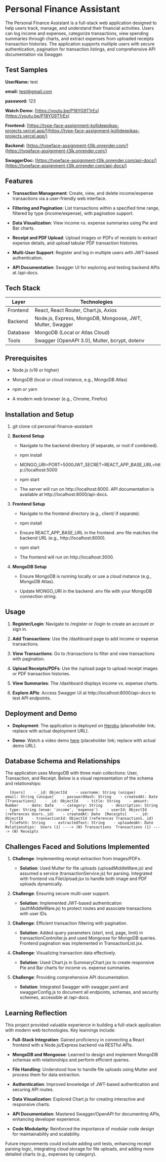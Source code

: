 Personal Finance Assistant
==========================

The Personal Finance Assistant is a full-stack web application designed to help users track, manage, and understand their financial activities. Users can log income and expenses, categorize transactions, view spending summaries through charts, and extract expenses from uploaded receipts  transaction histories. The application supports multiple users with secure authentication, pagination for transaction listings, and comprehensive API documentation via Swagger.

Test Samples
--------
**UserName:** test

**email:** test@gmail.com

**password:** 123

**Watch Demo:** [https://youtu.be/P18YG9T1rEs](https://youtu.be/P18YG9T1rEs) 

**Frontend:** [https://type-face-assignment-kollideepikas-projects.vercel.app/](https://type-face-assignment-kollideepikas-projects.vercel.app/)

**Backend:** [https://typeface-assignment-t3lk.onrender.com/](https://typeface-assignment-t3lk.onrender.com/)

**SwaggerDoc:** [https://typeface-assignment-t3lk.onrender.com/api-docs/](https://typeface-assignment-t3lk.onrender.com/api-docs/)



Features
--------

*   **Transaction Management**: Create, view, and delete income/expense transactions via a user-friendly web interface.
    
*   **Filtering and Pagination**: List transactions within a specified time range, filtered by type (income/expense), with pagination support.
    
*   **Data Visualization**: View income vs. expense summaries using Pie and Bar charts.
    
*   **Receipt and PDF Upload**: Upload images or PDFs of receipts to extract expense details, and upload tabular PDF transaction histories.
    
*   **Multi-User Support**: Register and log in multiple users with JWT-based authentication.
    
*   **API Documentation**: Swagger UI for exploring and testing backend APIs at /api-docs.
    

Tech Stack
-------------

| Layer       | Technologies                                                       |
|-------------|--------------------------------------------------------------------|
| Frontend    | React, React Router, Chart.js, Axios                              |
| Backend     | Node.js, Express, MongoDB, Mongoose, JWT, Multer, Swagger         |
| Database    | MongoDB (Local or Atlas Cloud)                                     |
| Tools       | Swagger (OpenAPI 3.0), Multer, bcrypt, dotenv                      |


Prerequisites
-------------

*   Node.js (v16 or higher)
    
*   MongoDB (local or cloud instance, e.g., MongoDB Atlas)
    
*   npm or yarn
    
*   A modern web browser (e.g., Chrome, Firefox)
    

Installation and Setup
----------------------

1.  git clone cd personal-finance-assistant
    
2.  **Backend Setup**
    
    *   Navigate to the backend directory (if separate, or root if combined).
        
    *   npm install
        
    *   MONGO\_URI=PORT=5000JWT\_SECRET=REACT\_APP\_BASE\_URL=http://localhost:5000
        
    *   npm start
        
    *   The server will run on http://localhost:8000. API documentation is available at http://localhost:8000/api-docs.
        
3.  **Frontend Setup**
    
    *   Navigate to the frontend directory (e.g., client/ if separate).
        
    *   npm install
        
    *   Ensure REACT\_APP\_BASE\_URL in the frontend .env file matches the backend URL (e.g., http://localhost:8000).
        
    *   npm start
        
    *   The frontend will run on http://localhost:3000.
        
4.  **MongoDB Setup**
    
    *   Ensure MongoDB is running locally or use a cloud instance (e.g., MongoDB Atlas).
        
    *   Update MONGO\_URI in the backend .env file with your MongoDB connection string.
        

Usage
-----

1.  **Register/Login**: Navigate to /register or /login to create an account or sign in.
    
2.  **Add Transactions**: Use the /dashboard page to add income or expense transactions.
    
3.  **View Transactions**: Go to /transactions to filter and view transactions with pagination.
    
4.  **Upload Receipts/PDFs**: Use the /upload page to upload receipt images or PDF transaction histories.
    
5.  **View Summaries**: The /dashboard displays income vs. expense charts.
    
6.  **Explore APIs**: Access Swagger UI at http://localhost:8000/api-docs to test API endpoints.
    

Deployment and Demo
-------------------

*   **Deployment**: The application is deployed on [Heroku](https://personal-finance-assistant.herokuapp.com/) (placeholder link; replace with actual deployment URL).
    
*   **Demo**: Watch a video demo [here](https://www.youtube.com/watch?v=example-demo) (placeholder link; replace with actual demo URL).
    

Database Schema and Relationships
---------------------------------

The application uses MongoDB with three main collections: User, Transaction, and Receipt. Below is a visual representation of the schema and relationships:

`   [Users]    - _id: ObjectId    - username: String (unique)    - email: String (unique)    - passwordHash: String    - createdAt: Date  [Transactions]    - _id: ObjectId    - title: String    - amount: Number    - date: Date    - category: String    - description: String    - type: String (enum: 'income', 'expense')    - userId: ObjectId (references Users._id)    - createdAt: Date  [Receipts]    - _id: ObjectId    - transactionId: ObjectId (references Transactions._id)    - filePath: String    - extractedText: String    - uploadedAt: Date  Relationships:  Users (1) ----> (N) Transactions  Transactions (1) ----> (N) Receipts   `

Challenges Faced and Solutions Implemented
------------------------------------------

1.  **Challenge**: Implementing receipt extraction from images/PDFs.
    
    *   **Solution**: Used Multer for file uploads (uploadMiddleWare.js) and assumed a service (transactionService.js) for parsing. Integrated with frontend via FileUpload.jsx to handle both image and PDF uploads dynamically.
        
2.  **Challenge**: Ensuring secure multi-user support.
    
    *   **Solution**: Implemented JWT-based authentication (authMiddleWare.js) to protect routes and associate transactions with user IDs.
        
3.  **Challenge**: Efficient transaction filtering with pagination.
    
    *   **Solution**: Added query parameters (start, end, page, limit) in transactionController.js and used Mongoose for MongoDB queries. Frontend pagination was implemented in TransactionList.jsx.
        
4.  **Challenge**: Visualizing transaction data effectively.
    
    *   **Solution**: Used Chart.js in SummaryChart.jsx to create responsive Pie and Bar charts for income vs. expense summaries.
        
5.  **Challenge**: Providing comprehensive API documentation.
    
    *   **Solution**: Integrated Swagger with swagger.yaml and swaggerConfig.js to document all endpoints, schemas, and security schemes, accessible at /api-docs.
        

Learning Reflection
-------------------

This project provided valuable experience in building a full-stack application with modern web technologies. Key learnings include:

*   **Full-Stack Integration**: Gained proficiency in connecting a React frontend with a Node.js/Express backend via RESTful APIs.
    
*   **MongoDB and Mongoose**: Learned to design and implement MongoDB schemas with relationships and perform efficient queries.
    
*   **File Handling**: Understood how to handle file uploads using Multer and process them for data extraction.
    
*   **Authentication**: Improved knowledge of JWT-based authentication and securing API routes.
    
*   **Data Visualization**: Explored Chart.js for creating interactive and responsive charts.
    
*   **API Documentation**: Mastered Swagger/OpenAPI for documenting APIs, enhancing developer experience.
    
*   **Code Modularity**: Reinforced the importance of modular code design for maintainability and scalability.
    

Future improvements could include adding unit tests, enhancing receipt parsing logic, integrating cloud storage for file uploads, and adding more detailed charts (e.g., expenses by category).
